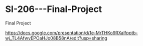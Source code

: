# SI-206---Final-Project
Final Project

https://docs.google.com/presentation/d/1e-MrTHKo9RXalfpptb-wj_TL4AfwvEPOaHJo08B58nA/edit?usp=sharing
